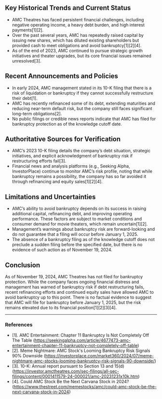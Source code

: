 ## Key Historical Trends and Current Status

- AMC Theatres has faced persistent financial challenges, including negative operating income, a heavy debt burden, and high interest payments[1][2].
- Over the past several years, AMC has repeatedly raised capital by issuing new shares, which has diluted existing shareholders but provided cash to meet obligations and avoid bankruptcy[1][2][4].
- As of the end of 2023, AMC continued to pursue strategic growth initiatives and theater upgrades, but its core financial issues remained unresolved[3].

## Recent Announcements and Policies

- In early 2024, AMC management stated in its 10-K filing that there is a risk of liquidation or bankruptcy if they cannot successfully restructure their debt[1].
- AMC has recently refinanced some of its debt, extending maturities and reducing near-term default risk, but the company still faces significant long-term obligations[2].
- No public filings or credible news reports indicate that AMC has filed for bankruptcy protection as of the knowledge cutoff date.

## Authoritative Sources for Verification

- AMC’s 2023 10-K filing details the company’s debt situation, strategic initiatives, and explicit acknowledgment of bankruptcy risk if restructuring efforts fail[3].
- Financial news and analysis platforms (e.g., Seeking Alpha, InvestorPlace) continue to monitor AMC’s risk profile, noting that while bankruptcy remains a possibility, the company has so far avoided it through refinancing and equity sales[1][2][4].

## Limitations and Uncertainties

- AMC’s ability to avoid bankruptcy depends on its success in raising additional capital, refinancing debt, and improving operating performance. These factors are subject to market conditions and consumer demand for movie theaters, which remain uncertain[1][2].
- Management’s warnings about bankruptcy risk are forward-looking and do not guarantee that a filing will occur before January 1, 2025.
- The absence of a bankruptcy filing as of the knowledge cutoff does not preclude a sudden filing before the specified date, but there is no evidence of such action as of November 19, 2024.

## Conclusion

As of November 19, 2024, AMC Theatres has not filed for bankruptcy protection. While the company faces ongoing financial distress and management has warned of bankruptcy risk if debt restructuring fails, recent refinancing efforts and continued equity sales have allowed AMC to avoid bankruptcy up to this point. There is no factual evidence to suggest that AMC will file for bankruptcy before January 1, 2025, but the risk remains elevated due to its financial position[1][2][3][4].

---

### References

- [1]. AMC Entertainment: Chapter 11 Bankruptcy Is Not Completely Off The Table (https://seekingalpha.com/article/4677473-amc-entertainment-chapter-11-bankruptcy-not-completely-off-table)
- [2]. Meme Nightmare: AMC Stock's Looming Bankruptcy Risk Signals 90% Downside (https://investorplace.com/market360/2024/07/meme-nightmare-amc-stocks-looming-bankruptcy-risk-signals-90-downside/)
- [3]. 10-K: Annual report pursuant to Section 13 and 15(d) (https://investor.amctheatres.com/sec-filings/all-sec-filings/content/0001411579-24-000021/amc-20231231x10k.htm)
- [4]. Could AMC Stock Be the Next Carvana Stock in 2024? (https://www.thestreet.com/memestocks/amc/could-amc-stock-be-the-next-carvana-stock-in-2024)